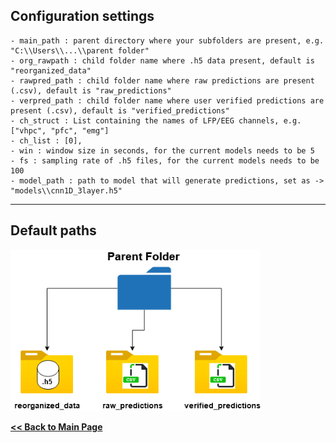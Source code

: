 
## Configuration settings

    - main_path : parent directory where your subfolders are present, e.g. "C:\\Users\\...\\parent folder"
    - org_rawpath : child folder name where .h5 data present, default is "reorganized_data"
    - rawpred_path : child folder name where raw predictions are present (.csv), default is "raw_predictions"
    - verpred_path : child folder name where user verified predictions are present (.csv), default is "verified_predictions" 
    - ch_struct : List containing the names of LFP/EEG channels, e.g. ["vhpc", "pfc", "emg"]
    - ch_list : [0],
    - win : window size in seconds, for the current models needs to be 5
    - fs : sampling rate of .h5 files, for the current models needs to be 100
    - model_path : path to model that will generate predictions, set as -> "models\\cnn1D_3layer.h5"
---
## Default paths

<img src="seizure-detect_paths.png" width="400">

**[<< Back to Main Page](/README.md)**
